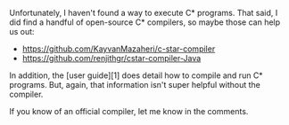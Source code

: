 Unfortunately, I haven't found a way to execute C* programs. That said, I did
find a handful of open-source C* compilers, so maybe those can help us out:

- <https://github.com/KayvanMazaheri/c-star-compiler>
- <https://github.com/renjithgr/cstar-compiler-Java>

In addition, the [user guide][1] does detail how to compile and run C* programs. But,
again, that information isn't super helpful without the compiler.

If you know of an official compiler, let me know in the comments.
